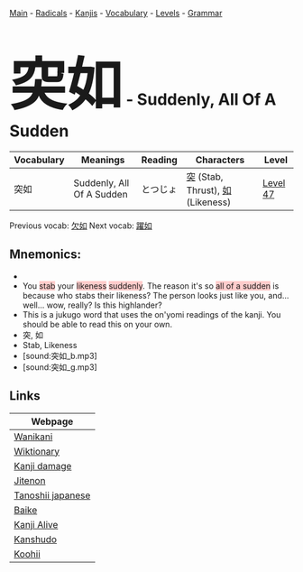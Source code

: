 <style> bigfont {font-size: 100px}</style>
[Main](../README.md) -
[Radicals](../radicals.md) -
[Kanjis](../kanjis.md) -
[Vocabulary](../vocabulary.md) -
[Levels](../levels.md) -
[Grammar](../grammar.md)
# <bigfont> 突如</bigfont> - Suddenly, All Of A Sudden 

| Vocabulary | Meanings | Reading | Characters | Level |
| --- | --- | --- | --- | --- |
| 突如 | Suddenly, All Of A Sudden | とつじょ |  [突](../kanjis/突.md) (Stab, Thrust), [如](../kanjis/如.md) (Likeness) | [Level 47](../levels/wk_level47.md) |

Previous vocab: [欠如](欠如.md) Next vocab: [躍如](躍如.md) 

## Mnemonics:

* 
* You <span style="background-color:#ffcccb"> stab</span> your <span style="background-color:#ffcccb"> likeness</span> <span style="background-color:#ffcccb"> suddenly</span>. The reason it's so <span style="background-color:#ffcccb"> all of a sudden</span> is because who stabs their likeness? The person looks just like you, and... well... wow, really? Is this highlander?
* This is a jukugo word that uses the on'yomi readings of the kanji. You should be able to read this on your own.
* 突, 如
* Stab, Likeness
* [sound:突如_b.mp3]
* [sound:突如_g.mp3]


## Links 

| Webpage |
| --- |
| [Wanikani          ](https://www.wanikani.com/kanji/突如) |
| [Wiktionary        ](https://en.wiktionary.org/wiki/突如) |
| [Kanji damage      ](http://www.kanjidamage.com/kanji/search?utf8=✓&q=突如) |
| [Jitenon           ](https://jitenon.com/kanji/突如) |
| [Tanoshii japanese ](https://www.tanoshiijapanese.com/dictionary/kanji.cfm?k=突如) |
| [Baike             ](https://baike.baidu.com/item/突如) |
| [Kanji Alive       ](https://app.kanjialive.com/突如) |
| [Kanshudo          ](https://www.kanshudo.com/searchmn?q=突如) |
| [Koohii            ](https://kanji.koohii.com/study/kanji/突如) |
